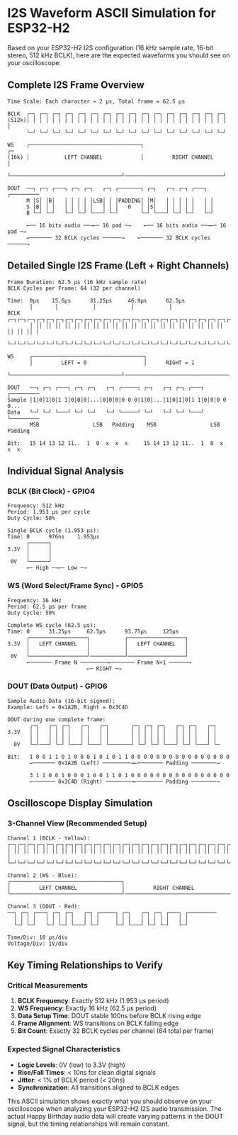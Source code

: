 # I2S Waveform ASCII Simulation for ESP32-H2

Based on your ESP32-H2 I2S configuration (16 kHz sample rate, 16-bit stereo, 512 kHz BCLK), here are the expected waveforms you should see on your oscilloscope:

## Complete I2S Frame Overview

```
Time Scale: Each character ≈ 2 μs, Total frame = 62.5 μs

BCLK  ┌─┐ ┌─┐ ┌─┐ ┌─┐ ┌─┐ ┌─┐ ┌─┐ ┌─┐ ┌─┐ ┌─┐ ┌─┐ ┌─┐ ┌─┐ ┌─┐ ┌─┐ ┌─┐
(512k)│ │ │ │ │ │ │ │ │ │ │ │ │ │ │ │ │ │ │ │ │ │ │ │ │ │ │ │ │ │ │ │ │
      └─┘ └─┘ └─┘ └─┘ └─┘ └─┘ └─┘ └─┘ └─┘ └─┘ └─┘ └─┘ └─┘ └─┘ └─┘ └─┘

WS    ┌───────────────────────────────────┐                               ┌─
(16k) │           LEFT CHANNEL            │         RIGHT CHANNEL         │
      └───────────────────────────────────┘───────────────────────────────┘

DOUT  ──┐ ┌─┐ ┌───┐ ┌─┐ ┌─┐   ┌─┐ ┌───────┐ ┌─┐   ┌─┐ ┌─┐ ┌───┐ ┌─────────
      M │S│ │B│   │ │ │ │ │LSB│ │ │PADDING│ │M│   │ │ │ │ │   │ │
      S │B│ │ │   │ │ │ │ │   │ │ │   0   │ │S│   │ │ │ │ │   │ │
      B └─┘ └─┘   └─┘ └─┘ └───┘ └─┘       └─┘ └───┘ └─┘ └─┘   └─┘

      ←── 16 bits audio ──→←─ 16 pad ─→    ←── 16 bits audio ──→←─ 16 pad ─→
      ←─────── 32 BCLK cycles ──────→    ←─────── 32 BCLK cycles ──────→
```

## Detailed Single I2S Frame (Left + Right Channels)

```
Frame Duration: 62.5 μs (16 kHz sample rate)
BCLK Cycles per Frame: 64 (32 per channel)

Time:  0μs    15.6μs      31.25μs     46.9μs      62.5μs
       │       │           │           │           │
BCLK   ┌─┐┌─┐┌─┐┌─┐┌─┐┌─┐┌─┐┌─┐┌─┐┌─┐┌─┐┌─┐┌─┐┌─┐┌─┐┌─┐┌─┐┌─┐┌─┐┌─┐┌─┐┌─┐┌─┐┌─┐
       │ ││ ││ ││ ││ ││ ││ ││ ││ ││ ││ ││ ││ ││ ││ ││ ││ ││ ││ ││ ││ ││ ││ ││ │
       └─┘└─┘└─┘└─┘└─┘└─┘└─┘└─┘└─┘└─┘└─┘└─┘└─┘└─┘└─┘└─┘└─┘└─┘└─┘└─┘└─┘└─┘└─┘└─┘

WS     ┌───────────────────────────────────┐
       │         LEFT = 0                  │      RIGHT = 1
       └───────────────────────────────────┘─────────────────────────────────

DOUT   ──┐ ┌─┐ ┌───┐ ┌─┐ ┌─┐   ┌─┐ ┌─────┐ ┌─┐   ┌─┐ ┌─┐ ┌───┐ ┌─────────
Sample │1│0│1│0│1 1│0│0│0│...│0│0│0│0 0 0│1│0│...│1│0│1│0│1 1│0│0│0 0 0...
Data   └─┘ └─┘ └───┘ └─┘ └─┘   └─┘ └─────┘ └─┘   └─┘ └─┘ └───┘ └─────────
       MSB                 LSB   Padding    MSB                 LSB  Padding

Bit:   15 14 13 12 11..  1  0  x  x  x     15 14 13 12 11..  1  0  x  x  x
```

## Individual Signal Analysis

### BCLK (Bit Clock) - GPIO4
```
Frequency: 512 kHz
Period: 1.953 μs per cycle
Duty Cycle: 50%

Single BCLK cycle (1.953 μs):
Time: 0      976ns    1.953μs
      ┌──────┐
3.3V  │      │
      │      │
 0V   └──────┘
      ←─ High ─→←─ Low ─→
```

### WS (Word Select/Frame Sync) - GPIO5
```
Frequency: 16 kHz  
Period: 62.5 μs per frame
Duty Cycle: 50%

Complete WS cycle (62.5 μs):
Time: 0      31.25μs     62.5μs      93.75μs     125μs
      ┌──────────────────┐           ┌──────────────────┐
3.3V  │   LEFT CHANNEL   │           │   LEFT CHANNEL   │
      │                  │           │                  │
 0V   └──────────────────┘───────────┘──────────────────┘
      ←─────── Frame N ────────→←─────── Frame N+1 ──────→
                         ←─ RIGHT ─→
```

### DOUT (Data Output) - GPIO6
```
Sample Audio Data (16-bit signed):
Example: Left = 0x1A2B, Right = 0x3C4D

DOUT during one complete frame:
       ┌─┐   ┌─┐ ┌─┐   ┌─┐   ┌─┐       ┌─┐ ┌─┐ ┌─┐   ┌─┐ ┌─┐   ┌─┐
3.3V   │ │   │ │ │ │   │ │   │ │       │ │ │ │ │ │   │ │ │ │   │ │
       │ │   │ │ │ │   │ │   │ │       │ │ │ │ │ │   │ │ │ │   │ │
  0V   └─┘───┘ └─┘ └───┘ └───┘ └───────┘ └─┘ └─┘ └───┘ └─┘ └───┘ └─

Bit:   1 0 0 1 1 0 1 0 0 0 1 0 1 0 1 1 0 0 0 0 0 0 0 0 0 0 0 0 0 0 0 0
       ←─────── 0x1A2B (Left) ─────────→←──────── Padding ────────→

       3 1 1 0 0 1 0 0 0 1 0 0 1 1 0 1 0 0 0 0 0 0 0 0 0 0 0 0 0 0 0 0
       ←─────── 0x3C4D (Right) ────────→←──────── Padding ────────→
```

## Oscilloscope Display Simulation

### 3-Channel View (Recommended Setup)
```
Channel 1 (BCLK - Yellow):
┌─┐┌─┐┌─┐┌─┐┌─┐┌─┐┌─┐┌─┐┌─┐┌─┐┌─┐┌─┐┌─┐┌─┐┌─┐┌─┐┌─┐┌─┐┌─┐┌─┐┌─┐┌─┐┌─┐┌─┐
│ ││ ││ ││ ││ ││ ││ ││ ││ ││ ││ ││ ││ ││ ││ ││ ││ ││ ││ ││ ││ ││ ││ ││ │
└─┘└─┘└─┘└─┘└─┘└─┘└─┘└─┘└─┘└─┘└─┘└─┘└─┘└─┘└─┘└─┘└─┘└─┘└─┘└─┘└─┘└─┘└─┘└─┘

Channel 2 (WS - Blue):
┌───────────────────────────────────┐
│         LEFT CHANNEL              │         RIGHT CHANNEL
└───────────────────────────────────┘───────────────────────────────────

Channel 3 (DOUT - Red):
──┐ ┌─┐ ┌───┐ ┌─┐ ┌─┐   ┌─┐ ┌─────┐ ┌─┐   ┌─┐ ┌─┐ ┌───┐ ┌─────────
  │ │ │ │   │ │ │ │ │   │ │ │     │ │ │   │ │ │ │ │   │ │
  └─┘ └─┘   └─┘ └─┘ └───┘ └─┘     └─┘ └───┘ └─┘ └─┘   └─┘

Time/Div: 10 μs/div
Voltage/Div: 1V/div
```

## Key Timing Relationships to Verify

### Critical Measurements
1. **BCLK Frequency**: Exactly 512 kHz (1.953 μs period)
2. **WS Frequency**: Exactly 16 kHz (62.5 μs period)  
3. **Data Setup Time**: DOUT stable 100ns before BCLK rising edge
4. **Frame Alignment**: WS transitions on BCLK falling edge
5. **Bit Count**: Exactly 32 BCLK cycles per channel (64 total per frame)

### Expected Signal Characteristics
- **Logic Levels**: 0V (low) to 3.3V (high)
- **Rise/Fall Times**: < 10ns for clean digital signals
- **Jitter**: < 1% of BCLK period (< 20ns)
- **Synchronization**: All transitions aligned to BCLK edges

This ASCII simulation shows exactly what you should observe on your oscilloscope when analyzing your ESP32-H2 I2S audio transmission. The actual Happy Birthday audio data will create varying patterns in the DOUT signal, but the timing relationships will remain constant.